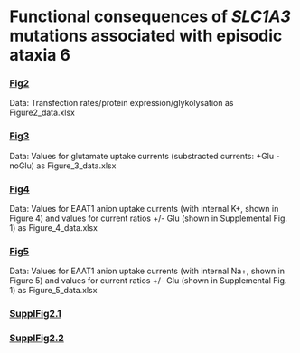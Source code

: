 # Functional consequences of <i>SLC1A3</i> mutations associated with episodic ataxia 6

### [Fig2](../master/Figure_2_data.xlsx)
Data: Transfection rates/protein expression/glykolysation as Figure2_data.xlsx
 
### [Fig3](../master/Figure_3_data.xlsx)
Data: Values for glutamate uptake currents (substracted currents: +Glu - noGlu) as Figure_3_data.xlsx

### [Fig4](../master/Figure_4_data-xlsx)
Data: Values for EAAT1 anion uptake currents (with internal K+, shown in Figure 4) and values for current ratios +/- Glu (shown in Supplemental Fig. 1) as Figure_4_data.xlsx

### [Fig5](../master/Figure_5_data.xlsx)
Data: Values for EAAT1 anion uptake currents (with internal Na+, shown in Figure 5) and values for current ratios +/- Glu (shown in Supplemental Fig. 1) as Figure_5_data.xlsx

### [SupplFig2.1](../master/Suppl_Fig_2_T318A_EAAT1.xlsx)
### [SupplFig2.2](../master/Suppl_Fig_2_WT_EAAT1.xlsx)
